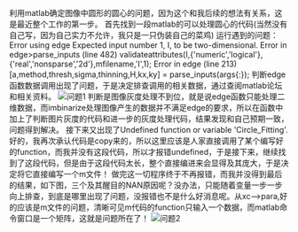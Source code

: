利用matlab确定图像中圆形的圆心的问题，因为这个和我后续的想法有关系，这是最近整个工作的第一步。
首先找到一段matlab的可以处理圆心的代码(当然没有自己写，因为自己实力不允许，我只是一只伪装自己的菜鸡)
运行遇到的问题：
Error using edge
Expected input number 1, I, to be two-dimensional.
Error in edge>parse_inputs (line 482)
validateattributes(I,{'numeric','logical'},{'real','nonsparse','2d'},mfilename,'I',1);
Error in edge (line 213)
[a,method,thresh,sigma,thinning,H,kx,ky] = parse_inputs(args{:});
判断edge函数数据调用出现了问题，于是决定排查调用的相关数据，通过查阅matlab论坛和相关资料。
![问题1](https://github.com/user-attachments/assets/0788014d-0e52-416e-b2c3-80c79291bf04)
判断是图像灰度处理不到位，就是说edge函数只能处理二维数据，而imbinarize处理图像产生的数据并不满足edge的要求，所以在函数中加上了判断图片灰度的代码和进一步的灰度处理代码，结果发现和自己预期一致，问题得到解决。
接下来又出现了Undefined function or variable 'Circle_Fitting'. 好的，我再次承认代码是copy来的，所以这里应该是人家直接调用了某个编写好的function，而我并没有这段代码，所以才报错undefined，于是接下来，继续找到了这段代码，但是由于这段代码太长，整个直接编进来会显得及其庞大，于是决定将它直接编写一个m文件！
做完这一切程序终于不再报错，而我并没得到最后的结果，如下图，三个及其醒目的NAN原因呢？没办法，只能随着变量一步一步向上排查，到底是哪里出现了问题，没报错也不是什么好消息呢。从xc—>para,好的应该是m文件的问题，清晰可见m代码的function只输入一个数据，而matlab命令窗口是一个矩阵，这就是问题所在了！
![问题2](https://github.com/user-attachments/assets/485e4551-3cac-4ca0-8685-b73410cfda30)